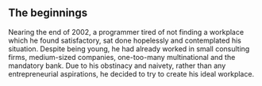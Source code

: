 ## The beginnings
Nearing the end of 2002, a  programmer tired of not finding a workplace which he found satisfactory, sat done hopelessly and contemplated his situation. Despite being young, he had already worked in small consulting firms, medium-sized companies, one-too-many multinational and the mandatory bank. Due to his obstinacy and naivety, rather than any entrepreneurial aspirations, he decided to try to create his ideal workplace.
